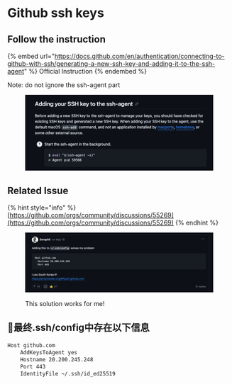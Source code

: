 # Github ssh keys

## Follow the instruction

{% embed url="https://docs.github.com/en/authentication/connecting-to-github-with-ssh/generating-a-new-ssh-key-and-adding-it-to-the-ssh-agent" %}
Official Instruction
{% endembed %}

Note: do not ignore the ssh-agent part

<figure><img src=".gitbook/assets/image (4) (1).png" alt=""><figcaption></figcaption></figure>

## Related Issue

{% hint style="info" %}
[https://github.com/orgs/community/discussions/55269](https://github.com/orgs/community/discussions/55269)
{% endhint %}

<figure><img src=".gitbook/assets/image (3) (1).png" alt=""><figcaption><p>This solution works for me!</p></figcaption></figure>

## 🥳最终.ssh/config中存在以下信息

```
Host github.com
  	AddKeysToAgent yes
	Hostname 20.200.245.248
  	Port 443
  	IdentityFile ~/.ssh/id_ed25519
```
